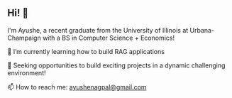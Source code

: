## Hi! 👋

<!--
**ayushenagpal/ayushenagpal** is a ✨ _special_ ✨ repository because its `README.md` (this file) appears on your GitHub profile.

Here are some ideas to get you started:

- 🔭 I’m currently working on ...
- 🌱 I’m currently learning ...
- 👯 I’m looking to collaborate on ...
- 🤔 I’m looking for help with ...
- 💬 Ask me about ...
- 📫 How to reach me: ...
- 😄 Pronouns: ...
- ⚡ Fun fact: ...
-->

I'm Ayushe, a recent graduate from the University of Illinois at Urbana-Champaign with a BS in Computer Science + Economics!

🌱 I’m currently learning how to build RAG applications

🔭 Seeking opportunities to build exciting projects in a dynamic challenging environment!

📫 How to reach me: ayushenagpal@gmail.com



